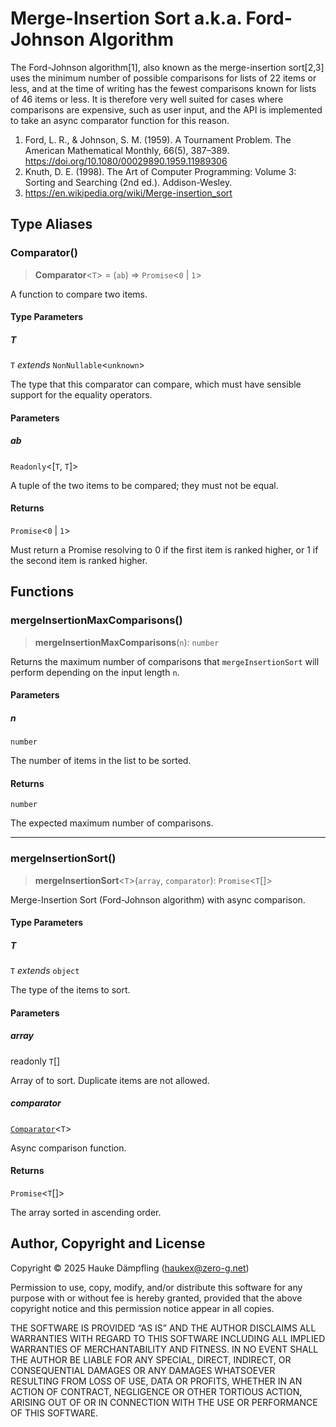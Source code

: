 Merge-Insertion Sort a.k.a. Ford-Johnson Algorithm
==================================================

The Ford-Johnson algorithm[1], also known as the merge-insertion sort[2,3] uses the minimum
number of possible comparisons for lists of 22 items or less, and at the time of writing has
the fewest comparisons known for lists of 46 items or less. It is therefore very well suited
for cases where comparisons are expensive, such as user input, and the API is implemented to
take an async comparator function for this reason.

1. Ford, L. R., & Johnson, S. M. (1959). A Tournament Problem.
   The American Mathematical Monthly, 66(5), 387–389. <https://doi.org/10.1080/00029890.1959.11989306>
2. Knuth, D. E. (1998). The Art of Computer Programming: Volume 3: Sorting and Searching (2nd ed.). Addison-Wesley.
3. <https://en.wikipedia.org/wiki/Merge-insertion_sort>

## Type Aliases

### Comparator()

> **Comparator**\<`T`\> = (`ab`) => `Promise`\<`0` \| `1`\>

A function to compare two items.

#### Type Parameters

##### T

`T` *extends* `NonNullable`\<`unknown`\>

The type that this comparator can compare, which must have sensible support for the equality operators.

#### Parameters

##### ab

`Readonly`\<\[`T`, `T`\]\>

A tuple of the two items to be compared; they must not be equal.

#### Returns

`Promise`\<`0` \| `1`\>

Must return a Promise resolving to 0 if the first item is ranked higher, or 1 if the second item is ranked higher.

## Functions

### mergeInsertionMaxComparisons()

> **mergeInsertionMaxComparisons**(`n`): `number`

Returns the maximum number of comparisons that `mergeInsertionSort` will perform depending on the input length `n`.

#### Parameters

##### n

`number`

The number of items in the list to be sorted.

#### Returns

`number`

The expected maximum number of comparisons.

***

### mergeInsertionSort()

> **mergeInsertionSort**\<`T`\>(`array`, `comparator`): `Promise`\<`T`[]\>

Merge-Insertion Sort (Ford-Johnson algorithm) with async comparison.

#### Type Parameters

##### T

`T` *extends* `object`

The type of the items to sort.

#### Parameters

##### array

readonly `T`[]

Array of to sort. Duplicate items are not allowed.

##### comparator

[`Comparator`](#comparator)\<`T`\>

Async comparison function.

#### Returns

`Promise`\<`T`[]\>

The array sorted in ascending order.

Author, Copyright and License
-----------------------------

Copyright © 2025 Hauke Dämpfling (haukex@zero-g.net)

Permission to use, copy, modify, and/or distribute this software for any
purpose with or without fee is hereby granted, provided that the above
copyright notice and this permission notice appear in all copies.

THE SOFTWARE IS PROVIDED “AS IS” AND THE AUTHOR DISCLAIMS ALL WARRANTIES
WITH REGARD TO THIS SOFTWARE INCLUDING ALL IMPLIED WARRANTIES OF
MERCHANTABILITY AND FITNESS. IN NO EVENT SHALL THE AUTHOR BE LIABLE FOR
ANY SPECIAL, DIRECT, INDIRECT, OR CONSEQUENTIAL DAMAGES OR ANY DAMAGES
WHATSOEVER RESULTING FROM LOSS OF USE, DATA OR PROFITS, WHETHER IN AN
ACTION OF CONTRACT, NEGLIGENCE OR OTHER TORTIOUS ACTION, ARISING OUT OF
OR IN CONNECTION WITH THE USE OR PERFORMANCE OF THIS SOFTWARE.
